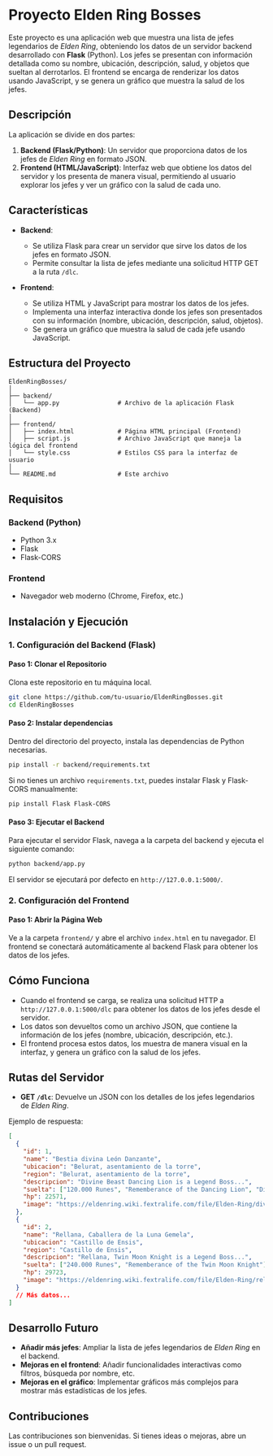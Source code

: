 
# Proyecto Elden Ring Bosses

Este proyecto es una aplicación web que muestra una lista de jefes legendarios de *Elden Ring*, obteniendo los datos de un servidor backend desarrollado con **Flask** (Python). Los jefes se presentan con información detallada como su nombre, ubicación, descripción, salud, y objetos que sueltan al derrotarlos. El frontend se encarga de renderizar los datos usando JavaScript, y se genera un gráfico que muestra la salud de los jefes.

## Descripción

La aplicación se divide en dos partes:

1. **Backend (Flask/Python)**: Un servidor que proporciona datos de los jefes de *Elden Ring* en formato JSON.
2. **Frontend (HTML/JavaScript)**: Interfaz web que obtiene los datos del servidor y los presenta de manera visual, permitiendo al usuario explorar los jefes y ver un gráfico con la salud de cada uno.

## Características

- **Backend**:
  - Se utiliza Flask para crear un servidor que sirve los datos de los jefes en formato JSON.
  - Permite consultar la lista de jefes mediante una solicitud HTTP GET a la ruta `/dlc`.
  
- **Frontend**:
  - Se utiliza HTML y JavaScript para mostrar los datos de los jefes.
  - Implementa una interfaz interactiva donde los jefes son presentados con su información (nombre, ubicación, descripción, salud, objetos).
  - Se genera un gráfico que muestra la salud de cada jefe usando JavaScript.

## Estructura del Proyecto

```
EldenRingBosses/
│
├── backend/
│   └── app.py                # Archivo de la aplicación Flask (Backend)
│
├── frontend/
│   ├── index.html            # Página HTML principal (Frontend)
│   ├── script.js             # Archivo JavaScript que maneja la lógica del frontend
│   └── style.css             # Estilos CSS para la interfaz de usuario
│
└── README.md                 # Este archivo
```

## Requisitos

### Backend (Python)
- Python 3.x
- Flask
- Flask-CORS

### Frontend
- Navegador web moderno (Chrome, Firefox, etc.)

## Instalación y Ejecución

### 1. Configuración del Backend (Flask)

#### Paso 1: Clonar el Repositorio

Clona este repositorio en tu máquina local.

```bash
git clone https://github.com/tu-usuario/EldenRingBosses.git
cd EldenRingBosses
```

#### Paso 2: Instalar dependencias

Dentro del directorio del proyecto, instala las dependencias de Python necesarias.

```bash
pip install -r backend/requirements.txt
```

Si no tienes un archivo `requirements.txt`, puedes instalar Flask y Flask-CORS manualmente:

```bash
pip install Flask Flask-CORS
```

#### Paso 3: Ejecutar el Backend

Para ejecutar el servidor Flask, navega a la carpeta del backend y ejecuta el siguiente comando:

```bash
python backend/app.py
```

El servidor se ejecutará por defecto en `http://127.0.0.1:5000/`.

### 2. Configuración del Frontend

#### Paso 1: Abrir la Página Web

Ve a la carpeta `frontend/` y abre el archivo `index.html` en tu navegador. El frontend se conectará automáticamente al backend Flask para obtener los datos de los jefes.

## Cómo Funciona

- Cuando el frontend se carga, se realiza una solicitud HTTP a `http://127.0.0.1:5000/dlc` para obtener los datos de los jefes desde el servidor.
- Los datos son devueltos como un archivo JSON, que contiene la información de los jefes (nombre, ubicación, descripción, etc.).
- El frontend procesa estos datos, los muestra de manera visual en la interfaz, y genera un gráfico con la salud de los jefes.

## Rutas del Servidor

- **GET `/dlc`**: Devuelve un JSON con los detalles de los jefes legendarios de *Elden Ring*.

Ejemplo de respuesta:

```json
[
  {
    "id": 1,
    "name": "Bestia divina León Danzante",
    "ubicacion": "Belurat, asentamiento de la torre",
    "region": "Belurat, asentamiento de la torre",
    "descripcion": "Divine Beast Dancing Lion is a Legend Boss...",
    "suelta": ["120.000 Runes", "Rememberance of the Dancing Lion", "Divine Beast Head"],
    "hp": 22571,
    "image": "https://eldenring.wiki.fextralife.com/file/Elden-Ring/divine_beast_dancing_lion_bosses_elden_ring_wiki_300px.jpg"
  },
  {
    "id": 2,
    "name": "Rellana, Caballera de la Luna Gemela",
    "ubicacion": "Castillo de Ensis",
    "region": "Castillo de Ensis",
    "descripcion": "Rellana, Twin Moon Knight is a Legend Boss...",
    "suelta": ["240.000 Runes", "Rememberance of the Twin Moon Knight"],
    "hp": 29723,
    "image": "https://eldenring.wiki.fextralife.com/file/Elden-Ring/rellana_twin_moon_knight2_300px.jpg"
  }
  // Más datos...
]
```

## Desarrollo Futuro

- **Añadir más jefes**: Ampliar la lista de jefes legendarios de *Elden Ring* en el backend.
- **Mejoras en el frontend**: Añadir funcionalidades interactivas como filtros, búsqueda por nombre, etc.
- **Mejoras en el gráfico**: Implementar gráficos más complejos para mostrar más estadísticas de los jefes.

## Contribuciones

Las contribuciones son bienvenidas. Si tienes ideas o mejoras, abre un issue o un pull request. 
